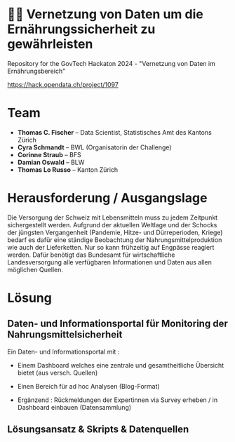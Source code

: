 # 🥛🍞 Vernetzung von Daten um die Ernährungssicherheit zu gewährleisten

Repository for the GovTech Hackaton 2024 - "Vernetzung von Daten im Ernährungsbereich"

https://hack.opendata.ch/project/1097

# Team
- **Thomas C. Fischer** – Data Scientist, Statistisches Amt des Kantons Zürich 
- **Cyra Schmandt** – BWL (Organisatorin der Challenge)
- **Corinne Straub** – BFS
- **Damian Oswald** – BLW
- **Thomas Lo Russo** – Kanton Zürich

# Herausforderung / Ausgangslage
Die Versorgung der Schweiz mit Lebensmitteln muss zu jedem Zeitpunkt sichergestellt werden. Aufgrund der aktuellen Weltlage und der Schocks der jüngsten Vergangenheit (Pandemie, Hitze- und Dürreperioden, Kriege) bedarf es dafür eine ständige Beobachtung der Nahrungsmittelproduktion wie auch der Lieferketten. Nur so kann frühzeitig auf Engpässe reagiert werden. Dafür benötigt das Bundesamt für wirtschaftliche Landesversorgung alle verfügbaren Informationen und Daten aus allen möglichen Quellen.

# Lösung

## Daten- und Informationsportal für Monitoring der Nahrungsmittelsicherheit

Ein Daten- und Informationsportal mit : 
- Einem Dashboard welches eine zentrale und gesamtheitliche Übersicht bietet (aus versch. Quellen)
- Einen Bereich für ad hoc Analysen (Blog-Format)
  
- Ergänzend : Rückmeldungen der Expertinnen via Survey erheben / in Dashboard einbauen (Datensammlung)

## Lösungsansatz & Skripts & Datenquellen
